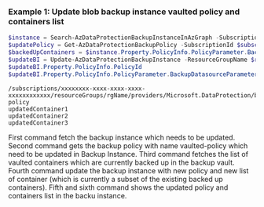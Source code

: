 ### Example 1: Update blob backup instance vaulted policy and containers list
```powershell
$instance = Search-AzDataProtectionBackupInstanceInAzGraph -Subscription $subscriptionId -ResourceGroup $resourceGroupName -Vault $vaultName -DatasourceType AzureBlob
$updatePolicy = Get-AzDataProtectionBackupPolicy -SubscriptionId $subscriptionId -VaultName $vaultName -ResourceGroupName $resourceGroupName| Where-Object { $_.name -eq "vaulted-policy" }
$backedUpContainers = $instance.Property.PolicyInfo.PolicyParameter.BackupDatasourceParametersList[0].ContainersList
$updateBI = Update-AzDataProtectionBackupInstance -ResourceGroupName $resourceGroupName -VaultName $vaultName -BackupInstanceName $instance.Name -SubscriptionId $subscriptionId -PolicyId $updatePolicy.Id -VaultedBackupContainer $backedUpContainers[0,2,4]
$updateBI.Property.PolicyInfo.PolicyId
$updateBI.Property.PolicyInfo.PolicyParameter.BackupDatasourceParametersList[0].ContainersList
```

```output
/subscriptions/xxxxxxxx-xxxx-xxxx-xxxx-xxxxxxxxxxxx/resourceGroups/rgName/providers/Microsoft.DataProtection/backupVaults/vaultName/backupPolicies/vaulted-policy
updatedContainer1
updatedContainer2
updatedContainer3
```

First command fetch the backup instance which needs to be updated.
Second command gets the backup policy with name vaulted-policy which need to be updated in Backup Instance.
Third command fetches the list of vaulted containers which are currently backed up in the backup vault.
Fourth command update the backup instance with new policy and new list of container (which is currently a subset of the existing backed up containers).
Fifth and sixth command shows the updated policy and containers list in the backu instance.
